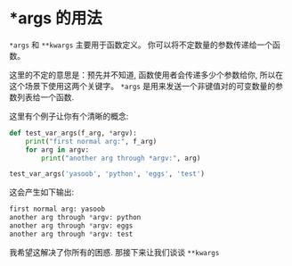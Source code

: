 # *args 的用法

```*args``` 和 ```**kwargs``` 主要用于函数定义。 你可以将不定数量的参数传递给一个函数。 

这里的不定的意思是：预先并不知道, 函数使用者会传递多少个参数给你, 所以在这个场景下使用这两个关键字。 ```*args``` 是用来发送一个非键值对的可变数量的参数列表给一个函数. 

这里有个例子让你有个清晰的概念:


```python
def test_var_args(f_arg, *argv):
    print("first normal arg:", f_arg)
    for arg in argv:
        print("another arg through *argv:", arg)

test_var_args('yasoob', 'python', 'eggs', 'test')
```

这会产生如下输出:

```python
first normal arg: yasoob
another arg through *argv: python
another arg through *argv: eggs
another arg through *argv: test
```

我希望这解决了你所有的困惑. 那接下来让我们谈谈 ```**kwargs```